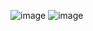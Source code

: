 
![image](https://github.com/Dan-live/Lab2_OOP/assets/109356212/7a445d5f-21bf-47c8-90d9-97d4750c091e)
![image](https://github.com/Dan-live/Lab2_OOP/assets/109356212/3ad3305c-25ef-4245-993f-9cfd12dc4c74)
